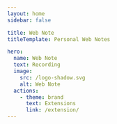 ```yaml
---
layout: home
sidebar: false

title: Web Note
titleTemplate: Personal Web Notes

hero:
  name: Web Note
  text: Recording
  image:
    src: /logo-shadow.svg
    alt: Web Note
  actions:
    - theme: brand
      text: Extensions
      link: /extension/
---
```

